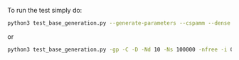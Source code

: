 To run the test simply do:
```bash
python3 test_base_generation.py --generate-parameters --cspamm --dense --nb-data 10 --nb-samples 100000 --noise-free --initial-data 0 --final-data 10
```
or
```bash
python3 test_base_generation.py -gp -C -D -Nd 10 -Ns 100000 -nfree -i 0 -f 10
```
